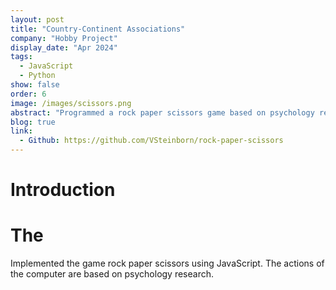 ```yaml
---
layout: post
title: "Country-Continent Associations"
company: "Hobby Project"
display_date: "Apr 2024"
tags:
  - JavaScript
  - Python
show: false
order: 6
image: /images/scissors.png
abstract: "Programmed a rock paper scissors game based on psychology research in JavaScript."
blog: true
link:
  - Github: https://github.com/VSteinborn/rock-paper-scissors
---
```


# Introduction

# The

Implemented the game rock paper scissors using JavaScript. The actions of the computer are based on psychology research.

